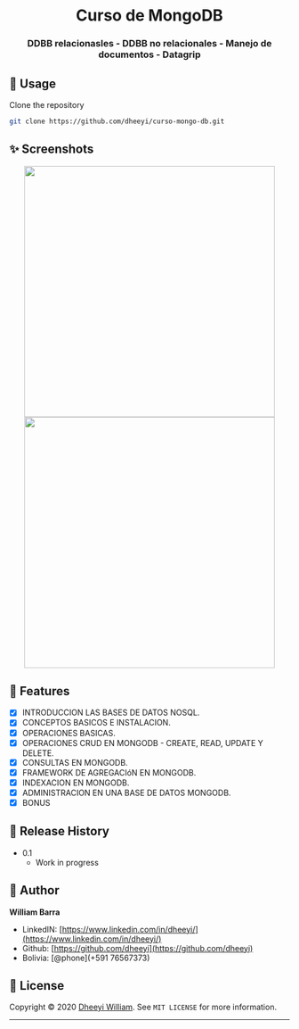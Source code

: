
<h1 align="center">Curso de MongoDB </h1>
<h3 align="center">DDBB relacionasles - DDBB no relacionales - Manejo de documentos - Datagrip</h3>

## 🚀 Usage

Clone the repository

```sh
git clone https://github.com/dheeyi/curso-mongo-db.git
```

## ✨ Screenshots

<p align="center">
    <img src="https://i.imgur.com/go8hIAe.png" width="450">
    <img src="https://i.imgur.com/daeMadW.png" width="450">
</p>

## 📖 Features

- [x] INTRODUCCION LAS BASES DE DATOS NOSQL.
- [x] CONCEPTOS BASICOS E INSTALACION.
- [x] OPERACIONES BASICAS.
- [x] OPERACIONES CRUD EN MONGODB - CREATE, READ, UPDATE Y DELETE.
- [X] CONSULTAS EN MONGODB.
- [X] FRAMEWORK DE AGREGACIóN EN MONGODB.
- [X] INDEXACION EN MONGODB.
- [X] ADMINISTRACION EN UNA BASE DE DATOS MONGODB.
- [X] BONUS

## 🚀 Release History

* 0.1
    * Work in progress
    
## 👤 Author

**William Barra**

- LinkedIN: [https://www.linkedin.com/in/dheeyi/](https://www.linkedin.com/in/dheeyi/)
- Github: [https://github.com/dheeyi](https://github.com/dheeyi)
- Bolivia: [@phone](+591 76567373)

## 📝 License

Copyright © 2020 [Dheeyi William](https://github.com/dheeyi).
See ``MIT LICENSE`` for more information.

---

